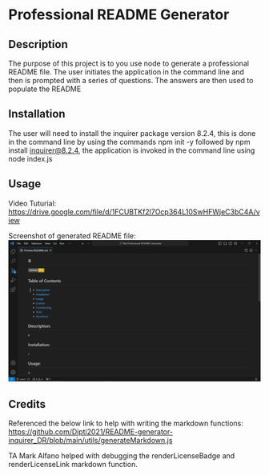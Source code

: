 # Professional README Generator

## Description
The purpose of this project is to you use node to generate a professional README file. The user initiates the application in the command line and then is prompted with a series of questions. The answers are then used to populate the README


## Installation
The user will need to install the inquirer package version 8.2.4, this is done in the command line by using the commands npm init -y followed by npm install inquirer@8.2.4, the application is invoked in the command line using node index.js

## Usage 

Video Tuturial: https://drive.google.com/file/d/1FCUBTKf2l7Ocp364L10SwHFWjeC3bC4A/view


Screenshot of generated README file: ![Alt text](<./Develop/images/Screenshot (40).png>)  

## Credits

Referenced the below link to help with writing the markdown functions:
https://github.com/Dipti2021/README-generator-inquirer_DR/blob/main/utils/generateMarkdown.js

TA Mark Alfano helped with debugging the renderLicenseBadge and renderLicenseLink markdown function.